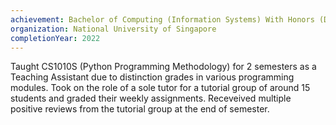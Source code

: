 ```yaml
---
achievement: Bachelor of Computing (Information Systems) With Honors (Distinction, Second Upper)
organization: National University of Singapore
completionYear: 2022
---
```


Taught CS1010S (Python Programming Methodology) for 2 semesters as a Teaching Assistant due to distinction grades in various programming modules. Took on the role of a sole tutor for a tutorial group of around 15 students and graded their weekly assignments. Receveived multiple positive reviews from the tutorial group at the end of semester.
